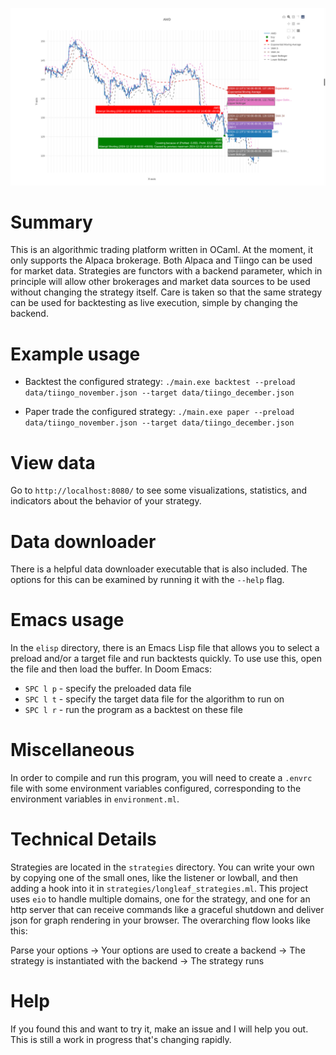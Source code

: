 ![Longleaf](static/screenshot.png)

# Summary

This is an algorithmic trading platform written in OCaml.  At the moment, it only supports the Alpaca brokerage.  Both Alpaca and Tiingo can be used for market data.  Strategies are functors with a backend parameter, which in principle will allow other brokerages and market data sources to be used without changing the strategy itself.  Care is taken so that the same strategy can be used for backtesting as live execution, simple by changing the backend.

# Example usage

* Backtest the configured strategy:
`./main.exe backtest --preload data/tiingo_november.json --target data/tiingo_december.json`

* Paper trade the configured strategy:
`./main.exe paper --preload data/tiingo_november.json --target data/tiingo_december.json`

# View data

Go to `http://localhost:8080/` to see some visualizations, statistics, and indicators about the behavior of your strategy.

# Data downloader

There is a helpful data downloader executable that is also included.  The options for this can be examined by running it with the `--help` flag.

# Emacs usage

In the `elisp` directory, there is an Emacs Lisp file that allows you to select a preload and/or a target file and run backtests quickly.  To use use this, open the file and then load the buffer. In Doom Emacs:

* `SPC l p` - specify the preloaded data file
* `SPC l t` - specify the target data file for the algorithm to run on
* `SPC l r` - run the program as a backtest on these file

# Miscellaneous
In order to compile and run this program, you will need to create a `.envrc` file with some environment variables configured, corresponding to the environment variables in `environment.ml`.

# Technical Details

Strategies are located in the `strategies` directory.  You can write your own by copying one of the small ones, like the listener or lowball, and then adding a hook into it in `strategies/longleaf_strategies.ml`.  This project uses `eio` to handle multiple domains, one for the strategy, and one for an http server that can receive commands like a graceful shutdown and deliver json for graph rendering in your browser.  The overarching flow looks like this:

Parse your options -> Your options are used to create a backend -> The strategy is instantiated with the backend -> The strategy runs

# Help
If you found this and want to try it, make an issue and I will help you out.  This is still a work in progress that's changing rapidly.
